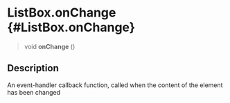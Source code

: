 ListBox.onChange {#ListBox.onChange}
================

> void **onChange** ()

Description
-----------

An event-handler callback function, called when the content of the
element has been changed
